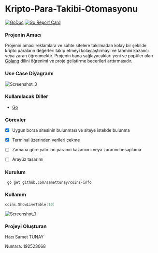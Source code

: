 # Kripto-Para-Takibi-Otomasyonu


[![GoDoc](https://godoc.org/github.com/anaskhan96/soup?status.svg)](https://pkg.go.dev/github.com/anaskhan96/soup)
[![Go Report Card](https://goreportcard.com/badge/github.com/samettunay/coins-info)](https://goreportcard.com/report/github.com/samettunay/coins-info)


### Projenin Amacı

Projenin amacı reklamlara ve sahte sitelere takılmadan kolay bir şekilde kripto paraların değerleri takip etmeyi kolaylaştırmayı ve tahmini kazancı veya zararı öğrenmektir. Projenin bana sağlayacakları yeni ve popüler olan [Golang](https://www.golang.org/) dilini öğrenimi ve proje geliştirme becerileri arttırmasıdır.

### Use Case Diyagramı

![Screenshot_3](https://user-images.githubusercontent.com/79511355/163882098-d8cf5cdd-5445-40b9-abc7-81d34d2b6e23.png)

### Kullanılacak Diller

* [Go](https://www.golang.org/)

### Görevler

- [x] Uygun borsa sitesinin bulunması ve siteye istekde bulunma 

- [x] Terminal üzerinden verileri çekme

- [ ] Zamana göre yatırılan paranın kazancını veya zararını hesaplama 

- [ ] Arayüz tasarımı 

### Kurulum

```
 go get github.com/samettunay/coins-info
```

### Kullanım

```go
coins.ShowLiveTable(10)
```

![Screenshot_1](https://user-images.githubusercontent.com/79511355/162594936-dfb17f6b-3650-493c-808f-407b7a3dad8c.png)


### Projeyi Oluşturan

Hacı Samet TUNAY

Numara: 192523068
